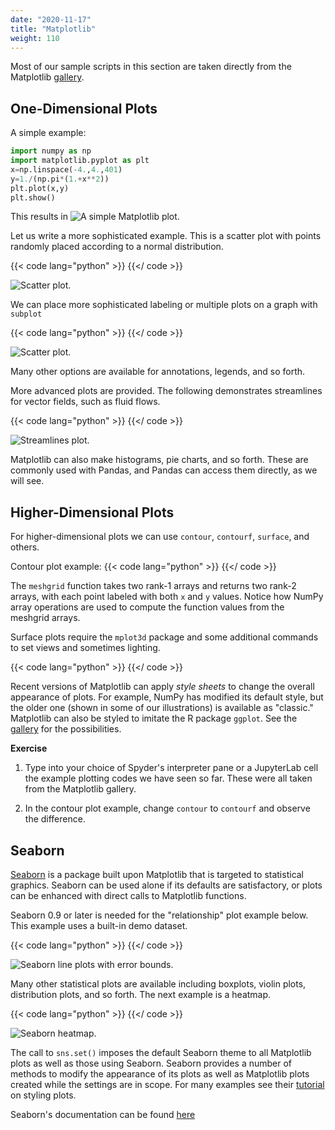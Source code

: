 ```yaml
---
date: "2020-11-17"
title: "Matplotlib"
weight: 110
---
```


Most of our sample scripts in this section are taken directly from the Matplotlib [gallery](https://matplotlib.org/stable/gallery/index.html).

## One-Dimensional Plots

A simple example:

```python
import numpy as np
import matplotlib.pyplot as plt
x=np.linspace(-4.,4.,401)
y=1./(np.pi*(1.+x**2))
plt.plot(x,y)
plt.show()
```
This results in
![](img/SimplePlot.png "A simple Matplotlib plot.")

Let us write a more sophisticated example.  This is a scatter plot with points randomly placed according to a normal distribution.

{{< code lang="python" >}}
    [](/content/courses/python-introduction/code/scripts/scatter_plot.py)
{{</ code >}}

![](img/ScatterPlot.png "Scatter plot.")

We can place more sophisticated labeling or multiple plots on a graph with `subplot`

{{< code lang="python" >}}
    [](/content/courses/python-introduction/code/scripts/subplots.py)
{{</ code >}}

![](img/SubPlot.png "Scatter plot.")

Many other options are available for annotations, legends, and so forth.

More advanced plots are provided.  The following demonstrates streamlines for vector fields, such as fluid flows.

{{< code lang="python" >}}
    [](/content/courses/python-introduction/code/scripts/streamlines.py)
{{</ code >}}

![](img/StreamPlots.png "Streamlines plot.")

Matplotlib can also make histograms, pie charts, and so forth.  These are commonly used with Pandas, and Pandas can access them directly, as we will see.

## Higher-Dimensional Plots

For higher-dimensional plots we can use `contour`, `contourf`, `surface`, and others.

Contour plot example:
{{< code lang="python" >}}
    [](/content/courses/python-introduction/code/scripts/contour.py)
{{</ code >}}

The `meshgrid` function takes two rank-1 arrays and returns two rank-2 arrays, with each point labeled with both `x` and `y` values.  Notice how NumPy array operations are used to compute the function values from the meshgrid arrays.

Surface plots require the `mplot3d` package and some additional commands to set views and sometimes lighting.  

{{< code lang="python" >}}
    [](/content/courses/python-introduction/code/scripts/surface.py)
{{</ code >}}

Recent versions of Matplotlib can apply _style sheets_ to change the overall appearance of plots.  For example, NumPy has modified its default style, but the older one (shown in some of our illustrations) is available as "classic."  Matplotlib can also be styled to imitate the R package `ggplot`.  See the [gallery](https://matplotlib.org/gallery/style_sheets/style_sheets_reference.html#sphx-glr-gallery-style-sheets-style-sheets-reference-py)
for the possibilities.

**Exercise**

1. Type into your choice of Spyder's interpreter pane or a JupyterLab cell the example plotting codes we have seen so far.  These were all taken from the Matplotlib gallery.

2. In the contour plot example, change `contour` to `contourf` and observe the difference.

## Seaborn

[Seaborn](https://seaborn.pydata.org/index.html) is a package built upon Matplotlib that is targeted to statistical graphics.  Seaborn can be used alone if its defaults are satisfactory, or plots can be enhanced with direct calls to Matplotlib functions.

Seaborn 0.9 or later is needed for the "relationship" plot example below. This example uses a built-in demo dataset.

{{< code lang="python" >}}
    [](/content/courses/python-introduction/code/scripts/seaborn_demo.py)
{{</ code >}}

![](img/SeabornDemo1.png "Seaborn line plots with error bounds.")

Many other statistical plots are available including boxplots, violin plots, distribution plots, and so forth.  The next example is a heatmap.

{{< code lang="python" >}}
    [](/content/courses/python-introduction/code/scripts/seaborn_demo2.py)
{{</ code >}}

![](img/SeabornDemo2.png "Seaborn heatmap.")

The call to `sns.set()` imposes the default Seaborn theme to all Matplotlib plots as well as those using Seaborn.  Seaborn provides a number of methods to modify the appearance of its plots as well as Matplotlib plots created while the settings are in scope.  For many examples see their [tutorial](https://seaborn.pydata.org/tutorial/aesthetics.html#aesthetics-tutorial) on styling plots.

Seaborn's documentation can be found [here](https://seaborn.pydata.org/)

